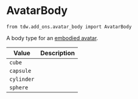 # AvatarBody

`from tdw.add_ons.avatar_body import AvatarBody`

A body type for an [embodied avatar](embodied_avatar.md).

| Value | Description |
| --- | --- |
| `cube` |  |
| `capsule` |  |
| `cylinder` |  |
| `sphere` |  |